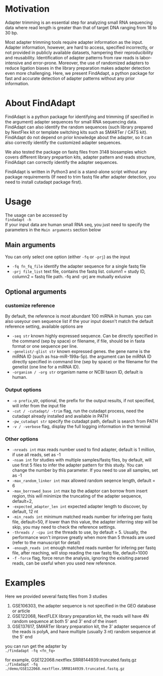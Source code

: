 # Motivation   
Adapter trimming is an essential step for analyzing small RNA sequencing data where read length is greater than that of target DNA ranging from 18 to 30 bp.   
   
Most adapter trimming tools require adapter information as the input. Adapter information, however, are hard to access, specified incorrectly, or not provided in publicly available datasets, hampering their reproducibility and reusability. Identification of adapter patterns from raw reads is labor-intensive and error-prone. Moreover, the use of randomized adapters to reduce ligation biases in the library preparation makes adapter detection even more challenging. Here, we present FindAdapt, a python package for fast and accurate detection of adapter patterns without any prior information.   
   
# About FindAdapt   
FindAdapt is a python package for identifying and trimming (if specified in the argument) adapter sequences for small RNA sequencing data.   
FindAdapt can also identify the random sequences (such library prepared by NextFlex kit or template switching kits such as SMARTer / CATS kit).   
FindAdapt do not depend on prior knowledge about the adapter, so it can also correctly identify the customized adapter sequences.   
   
We also tested the package on fastq files from 3148 biosamples which covers different library prepartion kits, adapter pattern and reads structure, FindAdapt can correctly identify the adapter sequences.   
   
FindAdapt is written in Python3 and is a stand-alone script without any package requirements (If need to trim fastq file after adapter detection, you need to install cutadapt package first).   
   
# Usage   
   
The usage can be accessed by   
`findadapt -h`   
If your input data are human small RNA seq, you just need to specify the parameters in the `Main arguments` section below   

## Main arguments    
You can only select one option (either `-fq` or `-prj`) as the input

- `-fq fn_fq_file`   identify the adapter sequence for a single fastq file   
- `-prj file_list`   text file, contains the fastq list. column1 = study ID, column2 = fastq file path.  -fq and -prj are mutually exlusive   

## Optional arguments

###  customize reference   
By default, the reference is most abundant 100 miRNA in human. you can also useyour own sequence list if the your input doesn't match the default reference setting, available options are   

- `-seq str`   known highly expressed sequence. Can be directly specified in the command (sep by space) or filename, if file, should be in fasta format or one sequence per line.   
- `-genelist/-glist str`   known expressed genes. the gene name is the miRNA ID (such as hsa-miR-199a-5p). the argument can be miRNA ID directly specified in command line (sep by space) or the filename for the genelist (one line for a miRNA ID).  
- `-organism / -org str` organism name or NCBI taxon ID, default is human. 

### Output options   
- `-o prefix`,str, optional, the prefix for the output results, if not specified, will infer from the input file   
- `-cut / -cutadapt/ -trim`  flag,  run the cutadapt process, need the cutadapt already installed and available in PATH   
- `-pw_cutadapt str`  specify the cutadapt path, default is search from PATH   
- `-v / -verbose` flag, display the full logging information in the terminal   
   
   
### Other options   
- `-nreads int`  max reads number used to find adapter, default is 1 million, if use all reads, set as -1   
- `-nsam int`  for studies with multiple samples/fastq files, by default, will use first 5 files to infer the adapter pattern for this study. You can change the number by this parameter. If you need to use all samples, set as -1   
- `-max_random_linker int`   max allowed random seqence length, default = 6   
- `-max_borrowed_base int`  max bp the adaptor can borrow from insert region, this will minimize the truncating of the adapter sequence, default=2,   
- `-expected_adapter_len int`  expected adapter length to discover, by default, 12 nt   
- `-min_reads int`  minimum matched reads number for infering per fastq file, default=50, if lower than this value, the adapter inferring step will be skip, you may need to check the reference settings.   
- `-threads / -cpu int` the threads to use, by default = 5. Usually, the performance won't improve greatly when more than 5 threads are used (refer to the manuscript for detail)   
- `-enough_reads int` enough matched reads number for infering per fastq file, after reaching, will stop reading the raw fastq file, default=1000   
- `-f`  `-force`  flag, force rerun the analysis, ignoring the exisiting parsed reads,  can be useful when you used new reference.   


# Examples   
   
Here we provided several fastq files from 3 studies   
1. GSE106303, the adapter sequence is not specified in the GEO database or article   
2. GSE122068, NextFLEX library preparation kit, the reads will have 4N random sequence at both 5' and 3' end of the insert   
3. GSE137617, SMARTer library preparation kit, the 3' adapter sequence of the reads is polyA, and have multiple (usually 3 nt) random sequence at the 5' end   
   
you can run get the adapter by   
`./findadapt -fq <fn_fq>`   
   
 for example, GSE122068.nextflex.SRR8144939.truncated.fastq.gz   
 `./findadapt -fq ./demo/GSE122068.nextflex.SRR8144939.truncated.fastq.gz`   

